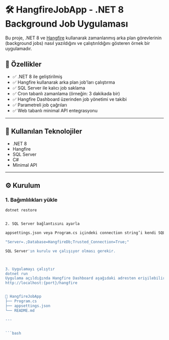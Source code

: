﻿# 🛠️ HangfireJobApp - .NET 8 Background Job Uygulaması

Bu proje, .NET 8 ve [Hangfire](https://www.hangfire.io/) kullanarak zamanlanmış arka plan görevlerinin (background jobs) nasıl yazıldığını ve çalıştırıldığını gösteren örnek bir uygulamadır.

## 🚀 Özellikler

- ✅ .NET 8 ile geliştirilmiş
- ✅ Hangfire kullanarak arka plan job'ları çalıştırma
- ✅ SQL Server ile kalıcı job saklama
- ✅ Cron tabanlı zamanlama (örneğin: 3 dakikada bir)
- ✅ Hangfire Dashboard üzerinden job yönetimi ve takibi
- ✅ Parametreli job çağrıları
- ✅ Web tabanlı minimal API entegrasyonu

---

## 🧰 Kullanılan Teknolojiler

- .NET 8
- Hangfire
- SQL Server
- C#
- Minimal API

---

## ⚙️ Kurulum

### 1. Bağımlılıkları yükle

```bash
dotnet restore


2. SQL Server bağlantısını ayarla

appsettings.json veya Program.cs içindeki connection string’i kendi SQL Server bilgilerine göre güncelle:

"Server=.;Database=HangfireDb;Trusted_Connection=True;"

SQL Server'ın kurulu ve çalışıyor olması gerekir.



3. Uygulamayı çalıştır
dotnet run
Uygulama açıldığında Hangfire Dashboard aşağıdaki adresten erişilebilir olacaktır:
http://localhost:{port}/hangfire


📁 HangfireJobApp
├── Program.cs
├── appsettings.json
└── README.md

---


```bash

